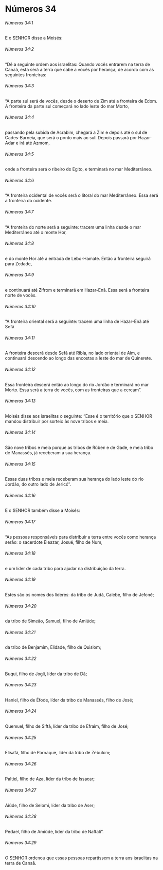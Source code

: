 # Números 34

###### Números 34:1

E o SENHOR disse a Moisés:

###### Números 34:2

“Dê a seguinte ordem aos israelitas: Quando vocês entrarem na terra de Canaã, esta será a terra que cabe a vocês por herança, de acordo com as seguintes fronteiras:

###### Números 34:3

“A parte sul será de vocês, desde o deserto de Zim até a fronteira de Edom. A fronteira da parte sul começará no lado leste do mar Morto,

###### Números 34:4

passando pela subida de Acrabim, chegará a Zim e depois até o sul de Cades-Barneia, que será o ponto mais ao sul. Depois passará por Hazar-Adar e irá até Azmom,

###### Números 34:5

onde a fronteira será o ribeiro do Egito, e terminará no mar Mediterrâneo.

###### Números 34:6

“A fronteira ocidental de vocês será o litoral do mar Mediterrâneo. Essa será a fronteira do ocidente.

###### Números 34:7

“A fronteira do norte será a seguinte: tracem uma linha desde o mar Mediterrâneo até o monte Hor,

###### Números 34:8

e do monte Hor até a entrada de Lebo-Hamate. Então a fronteira seguirá para Zedade,

###### Números 34:9

e continuará até Zifrom e terminará em Hazar-Enã. Essa será a fronteira norte de vocês.

###### Números 34:10

“A fronteira oriental será a seguinte: tracem uma linha de Hazar-Enã até Sefã.

###### Números 34:11

A fronteira descerá desde Sefã até Ribla, no lado oriental de Aim, e continuará descendo ao longo das encostas a leste do mar de Quinerete.

###### Números 34:12

Essa fronteira descerá então ao longo do rio Jordão e terminará no mar Morto. Essa será a terra de vocês, com as fronteiras que a cercam”.

###### Números 34:13

Moisés disse aos israelitas o seguinte: “Esse é o território que o SENHOR mandou distribuir por sorteio às nove tribos e meia.

###### Números 34:14

São nove tribos e meia porque as tribos de Rúben e de Gade, e meia tribo de Manassés, já receberam a sua herança.

###### Números 34:15

Essas duas tribos e meia receberam sua herança do lado leste do rio Jordão, do outro lado de Jericó”.

###### Números 34:16

E o SENHOR também disse a Moisés:

###### Números 34:17

“As pessoas responsáveis para distribuir a terra entre vocês como herança serão: o sacerdote Eleazar, Josué, filho de Num,

###### Números 34:18

e um líder de cada tribo para ajudar na distribuição da terra.

###### Números 34:19

Estes são os nomes dos líderes: da tribo de Judá, Calebe, filho de Jefoné;

###### Números 34:20

da tribo de Simeão, Samuel, filho de Amiúde;

###### Números 34:21

da tribo de Benjamim, Elidade, filho de Quislom;

###### Números 34:22

Buqui, filho de Jogli, líder da tribo de Dã;

###### Números 34:23

Haniel, filho de Éfode, líder da tribo de Manassés, filho de José;

###### Números 34:24

Quemuel, filho de Siftã, líder da tribo de Efraim, filho de José;

###### Números 34:25

Elisafã, filho de Parnaque, líder da tribo de Zebulom;

###### Números 34:26

Paltiel, filho de Aza, líder da tribo de Issacar;

###### Números 34:27

Aiúde, filho de Selomi, líder da tribo de Aser;

###### Números 34:28

Pedael, filho de Amiúde, líder da tribo de Naftali”.

###### Números 34:29

O SENHOR ordenou que essas pessoas repartissem a terra aos israelitas na terra de Canaã.

